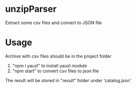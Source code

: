 # unzipParser
Extract some csv files and convert to JSON file

# Usage

Archive with csv files should be in the project folder

1) "npm i yauzl" to install yauzl module
2) "npm start" to convert csv files to json file

The result will be stored in "result" folder under 'catalog.json'
